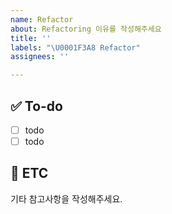 ```yaml
---
name: Refactor
about: Refactoring 이유를 작성해주세요
title: ''
labels: "\U0001F3A8 Refactor"
assignees: ''

---
```


## :white_check_mark: To-do
- [ ] todo
- [ ] todo

## :speech_balloon: ETC
기타 참고사항을 작성해주세요.
